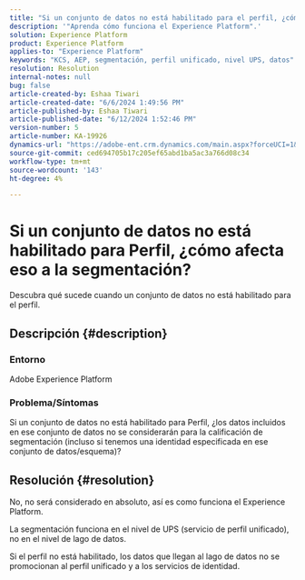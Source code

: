 ```yaml
---
title: "Si un conjunto de datos no está habilitado para el perfil, ¿cómo afecta eso a la segmentación?"
description: '"Aprenda cómo funciona el Experience Platform".'
solution: Experience Platform
product: Experience Platform
applies-to: "Experience Platform"
keywords: "KCS, AEP, segmentación, perfil unificado, nivel UPS, datos"
resolution: Resolution
internal-notes: null
bug: false
article-created-by: Eshaa Tiwari
article-created-date: "6/6/2024 1:49:56 PM"
article-published-by: Eshaa Tiwari
article-published-date: "6/12/2024 1:52:46 PM"
version-number: 5
article-number: KA-19926
dynamics-url: "https://adobe-ent.crm.dynamics.com/main.aspx?forceUCI=1&pagetype=entityrecord&etn=knowledgearticle&id=d14d60a7-0b24-ef11-840a-0022480bc6eb"
source-git-commit: ced694705b17c205ef65abd1ba5ac3a766d08c34
workflow-type: tm+mt
source-wordcount: '143'
ht-degree: 4%

---
```


# Si un conjunto de datos no está habilitado para Perfil, ¿cómo afecta eso a la segmentación?


Descubra qué sucede cuando un conjunto de datos no está habilitado para el perfil.

## Descripción {#description}


### Entorno

Adobe Experience Platform

### Problema/Síntomas

Si un conjunto de datos no está habilitado para Perfil, ¿los datos incluidos en ese conjunto de datos no se considerarán para la calificación de segmentación (incluso si tenemos una identidad especificada en ese conjunto de datos/esquema)?


## Resolución {#resolution}


No, no será considerado en absoluto, así es como funciona el Experience Platform.

La segmentación funciona en el nivel de UPS (servicio de perfil unificado), no en el nivel de lago de datos.

Si el perfil no está habilitado, los datos que llegan al lago de datos no se promocionan al perfil unificado y a los servicios de identidad.
